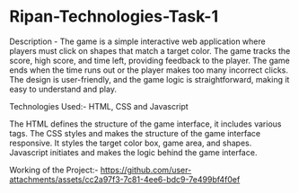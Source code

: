 # Ripan-Technologies-Task-1

Description - The game is a simple interactive web application where players must click on shapes that match a target color. The game tracks the score, high score, and time left, providing feedback to the player. The game ends when the time runs out or the player makes too many incorrect clicks. The design is user-friendly, and the game logic is straightforward, making it easy to understand and play. 

Technologies Used:- HTML, CSS and Javascript

The HTML defines the structure of the game interface, it includes various tags. The CSS styles and makes the structure of the game interface responsive. It styles the target color box, game area, and shapes. Javascript initiates and makes the logic behind the game interface.

Working of the Project:- https://github.com/user-attachments/assets/cc2a97f3-7c81-4ee6-bdc9-7e499bf4f0ef

